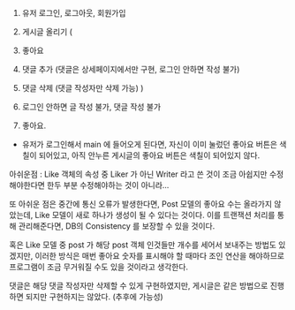 1. 유저 로그인, 로그아웃, 회원가입
2. 게시글 올리기
   (
3. 좋아요
4. 댓글 추가 (댓글은 상세페이지에서만 구현, 로그인 안하면 작성 불가)
5. 댓글 삭제 (댓글 작성자만 삭제 가능)
   )
6. 로그인 안하면 글 작성 불가, 댓글 작성 불가

7. 좋아요.

- 유저가 로그인해서 main 에 들어오게 된다면, 자신이 이미 눌렀던 좋아요 버튼은 색칠이 되어있고, 아직 안누른 게시글의 좋아요 버튼은 색칠이 되어있지 않다.

아쉬운점 :
Like 객체의 속성 중 Liker 가 아닌 Writer 라고 쓴 것이 조금 아쉽지만
수정해야한다면 한두 부분 수정해야하는 것이 아니라...

또 아쉬운 점은 중간에 통신 오류가 발생한다면, Post 모델의 좋아요 수는 올라가지 않았는데, Like 모델이 새로 하나가 생성이 될 수 있다는 것이다. 이를 트랜잭션 처리를 통해 관리해준다면, DB의 Consistency 를 보장할 수 있을 것이다.

혹은 Like 모델 중 post 가 해당 post 객체 인것들만 개수를 세어서 보내주는 방법도 있겠지만, 이러한 방식은 매번 좋아요 숫자를 표시해야 할 때마다 조인 연산을 해야하므로 프로그램이 조금 무거워질 수도 있을 것이라고 생각한다.

댓글은 해당 댓글 작성자만 삭제할 수 있게 구현하였지만,
게시글은 같은 방법으로 진행하면 되지만 구현하지는 않았다. (추후에 가능성)
